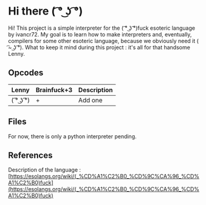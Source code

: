 # Hi there ( ͡° ͜ʖ ͡°)

Hi! This project is a simple interpreter for the ( ͡° ͜ʖ ͡°)fuck esoteric language by ivancr72. My goal is to learn how to make interpreters and, eventually, compilers for some other esoteric language, because we obviously need it ( ͡~ ͜ʖ ͡°).
What to keep it mind during this project : it's all for that handsome Lenny.

## Opcodes

| Lenny | Brainfuck+3 | Description |
| --- | --- | --- |
|( ͡° ͜ʖ ͡°) | + | Add one |

## Files

For now, there is only a python interpreter pending.

## References
Description of the language :[https://esolangs.org/wiki/(_%CD%A1%C2%B0_%CD%9C%CA%96_%CD%A1%C2%B0)fuck](https://esolangs.org/wiki/(_%CD%A1%C2%B0_%CD%9C%CA%96_%CD%A1%C2%B0)fuck)


